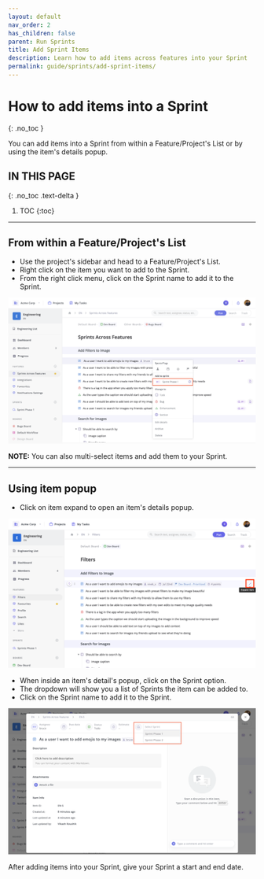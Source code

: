 ```yaml
---
layout: default
nav_order: 2
has_children: false
parent: Run Sprints
title: Add Sprint Items
description: Learn how to add items across features into your Sprint
permalink: guide/sprints/add-sprint-items/
---
```

# How to add items into a Sprint
{: .no_toc }

You can add items into a Sprint from within a Feature/Project's List or by using the item's details popup.

## IN THIS PAGE
{: .no_toc .text-delta }

1. TOC
{:toc}

---

## From within a Feature/Project's List

- Use the project's sidebar and head to a Feature/Project's List.
- Right click on the item you want to add to the Sprint.
- From the right click menu, click on the Sprint name to add it to the Sprint.

![Right click to add items to Sprint](/assets/uploads/zepel-sprints-add-items-right-click.png "Right click to add items to Sprint")

__NOTE:__ You can also multi-select items and add them to your Sprint.

---

## Using item popup

- Click on item expand to open an item's details popup.

![Open item's details popup](/assets/uploads/expand-item.png "Click on Expand Item icon")

- When inside an item's detail's popup, click on the Sprint option.
- The dropdown will show you a list of Sprints the item can be added to.
- Click on the Sprint name to add it to the Sprint.

![Use popup to add items to Sprint](/assets/uploads/zepel-sprints-add-items-popup.png "Add item to Sprint")

After adding items into your Sprint, give your Sprint a start and end date.
